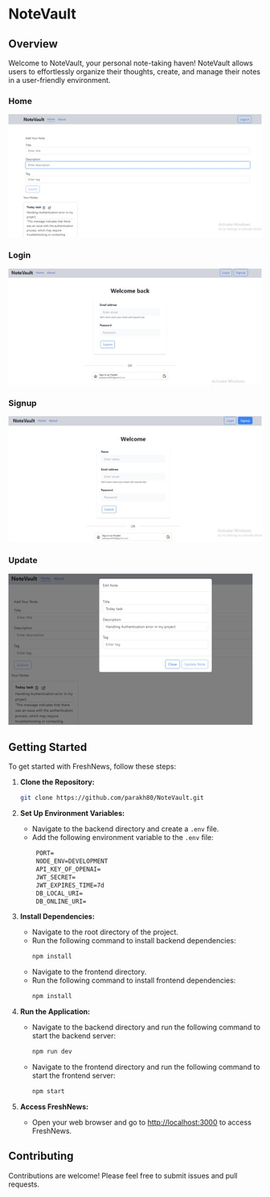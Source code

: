 # NoteVault

## Overview
Welcome to NoteVault, your personal note-taking haven! NoteVault allows users to effortlessly organize their thoughts, create, and manage their notes in a user-friendly environment.

### Home
![Image 1](frontend/public/images/home.jpg)

### Login
![Image 1](frontend/public/images/login.jpg)

### Signup
![Image 1](frontend/public/images/signup.jpg)

### Update
![Image 1](frontend/public/images/update.jpg)

## Getting Started
To get started with FreshNews, follow these steps:

1. **Clone the Repository:**
   ```bash
   git clone https://github.com/parakh80/NoteVault.git
   ```

2. **Set Up Environment Variables:**
   - Navigate to the backend directory and create a `.env` file.
   - Add the following environment variable to the `.env` file:
     ```
      PORT=
      NODE_ENV=DEVELOPMENT
      API_KEY_OF_OPENAI=
      JWT_SECRET=
      JWT_EXPIRES_TIME=7d
      DB_LOCAL_URI=
      DB_ONLINE_URI=
     ```
 

3. **Install Dependencies:**
   - Navigate to the root directory of the project.
   - Run the following command to install backend dependencies:
     ```bash
     npm install
     ```
   - Navigate to the frontend directory.
   - Run the following command to install frontend dependencies:
     ```bash
     npm install
     ```

4. **Run the Application:**
   - Navigate to the backend directory and run the following command to start the backend server:
     ```bash
     npm run dev
     ```
   - Navigate to the frontend directory and run the following command to start the frontend server:
     ```bash
     npm start
     ```

5. **Access FreshNews:**
   - Open your web browser and go to [http://localhost:3000](http://localhost:3000) to access FreshNews.

## Contributing
Contributions are welcome! Please feel free to submit issues and pull requests.
